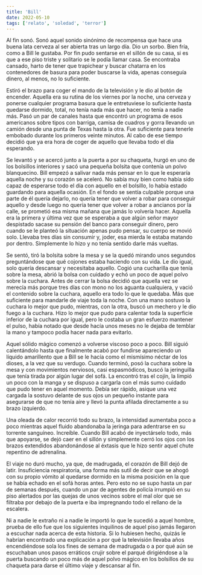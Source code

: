 ```yaml
---
title: 'Bill'
date: 2022-05-10
tags: ['relato', 'soledad', 'terror']
---
```


Al fin sonó. Sonó aquel sonido sinónimo de recompensa que hace una buena lata cerveza al ser abierta tras un largo día. Dio un sorbo. Bien fría, como a Bill le gustaba. Por fin pudo sentarse en el sillón de su casa, si es que a ese piso triste y solitario se le podía llamar casa. Se encontraba cansado, harto de tener que trapichear y buscar chatarra en los contenedores de basura para poder buscarse la vida, apenas conseguía dinero, al menos, no lo suficiente.

Estiró el brazo para coger el mando de la televisión y le dio al botón de encender. Aquella era su rutina de los viernes por la noche, una cerveza y ponerse cualquier programa basura que le entretuviese lo suficiente hasta quedarse dormido, total, no tenía nada más que hacer, no tenía a nadie más. Pasó un par de canales hasta que encontró un programa de esos americanos sobre tipos con barriga, camisa de cuadros y gorra llevando un camión desde una punta de Texas hasta la otra. Fue suficiente para tenerle embobado durante los primeros veinte minutos. Al cabo de ese tiempo decidió que ya era hora de coger de aquello que llevaba todo el día esperando.

Se levantó y se acercó junto a la puerta a por su chaqueta, hurgó en uno de los bolsillos interiores y sacó una pequeña bolsita que contenía un polvo blanquecino. Bill empezó a salivar nada más pensar en lo que le esperaría aquella noche y su corazón se aceleró. No sabía muy bien como había sido capaz de esperarse todo el día con aquello en el bolsillo, lo había estado guardando para aquella ocasión. En el fondo se sentía culpable porque una parte de él quería dejarlo, no quería tener que volver a robar para conseguir aquello y desde luego no quería tener que volver a robar a ancianos por la calle, se prometió esa misma mañana que jamás lo volvería hacer. Aquella era la primera y última vez que se esperaba a que algún señor mayor despistado sacase su pensión del banco para conseguir dinero, pero cuando se le planteó la situación apenas pudo pensar, su cuerpo se movió solo. Llevaba tres días sin consumir y, joder, esa mierda le estaba matando por dentro. Simplemente lo hizo y no tenía sentido darle más vueltas.

Se sentó, tiró la bolsita sobre la mesa y se la quedó mirando unos segundos preguntándose que qué cojones estaba haciendo con su vida. Le dio igual, solo quería descansar y necesitaba aquello. Cogió una cucharilla que tenía sobre la mesa, abrió la bolsa con cuidado y echó un poco de aquel polvo sobre la cuchara. Antes de cerrar la bolsa decidió que aquella vez se merecía más porque tres días con mono no los aguanta cualquiera, y vació el contenido sobre la cuchara, aquello era todo lo que le quedaba. Más que suficiente para mandarle de viaje toda la noche. Con una mano sostuvo la cuchara lo mejor que pudo, mientras, con la otra, buscó un mechero y le dio fuego a la cuchara. Hizo lo mejor que pudo para calentar toda la superficie inferior de la cuchara por igual, pero le costaba un gran esfuerzo mantener el pulso, había notado que desde hacía unos meses no le dejaba de temblar la mano y tampoco podía hacer nada para evitarlo.

Aquel sólido mágico comenzó a volverse viscoso poco a poco. Bill siguió calentándolo hasta que finalmente acabó por fundirse apareciendo un líquido amarillento que a Bill se le hacía como el mismísimo néctar de los dioses, a la vez que su verdugo. Cuando terminó, posó la cuchara sobre la mesa y con movimientos nerviosos, casi espasmódicos, buscó la jeringuilla que tenía tirada por algún lugar del sofá. La encontró tras el cojín, la limpió un poco con la manga y se dispuso a cargarla con el más sumo cuidado que pudo tener en aquel momento. Debía ser rápido, asique una vez cargada la sostuvo delante de sus ojos un pequeño instante para asegurarse de que no tenía aire y llevó la punta afilada directamente a su brazo izquierdo.

Una oleada de calor recorrió todo su brazo, la intensidad aumentaba poco a poco mientras aquel fluido abandonaba la jeringa para adentrarse en su torrente sanguíneo. Increíble. Cuando Bill acabó de inyectárselo todo, más que apoyarse, se dejó caer en el sillón y simplemente cerró los ojos con los brazos extendidos abandonándose al éxtasis que le hizo sentir aquel chute repentino de adrenalina.

El viaje no duró mucho, ya que, de madrugada, el corazón de Bill dejó de latir. Insuficiencia respiratoria, una forma más sutil de decir que se ahogó con su propio vómito al quedarse dormido en la misma posición en la que se había echado en el sofá horas antes. Pero esto no se supo hasta un par de semanas después, cuando un par de agentes de policía irrumpió en su piso alertados por las quejas de unos vecinos sobre el mal olor que se filtraba por debajo de la puerta e iba impregnando todo el rellano de la escalera.

Ni a nadie le extraño ni a nadie le importó lo que le sucedió a aquel hombre, prueba de ello fue que los siguientes inquilinos de aquel piso jamás llegaron a escuchar nada acerca de esta historia. Si lo hubiesen hecho, quizás le habrían encontrado una explicación a por qué la televisión llevaba años encendiéndose sola los fines de semana de madrugada o a por qué aún se escuchaban unos pasos erráticos crujir sobre el parqué dirigiéndose a la puerta buscando un poco más de aquel polvo mágico en los bolsillos de su chaqueta para darse el último viaje y descansar al fin.